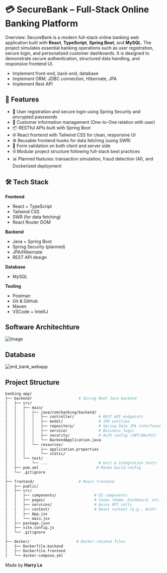 # 💳 SecureBank – Full-Stack Online Banking Platform


Overview: SecureBank is a modern full-stack online banking web application built with **React**, **TypeScript**, **Spring Boot**, and **MySQL**. The project simulates essential banking operations such as user registration, secure login, and personalized customer dashboards. It is designed to demonstrate secure authentication, structured data handling, and responsive frontend UI.

- Implement front-end, back-end, database
- Implement ORM, JDBC connection, Hibernate, JPA
- Implement Rest API
## 🚀 Features

- 🔐 User registration and secure login using Spring Security and encrypted passwords
- 👤 Customer information management (One-to-One relation with user)
- 📦 RESTful APIs built with Spring Boot
- 🌐 React frontend with Tailwind CSS for clean, responsive UI
- ⚙️ Reusable frontend hooks for data fetching (using SWR)
- 📄 Form validation on both client and server side
- ⛓️ Modular project structure following full-stack best practices
- 📊 Planned features: transaction simulation, fraud detection (AI), and Dockerized deployment
## 🛠️ Tech Stack

**Frontend**
- React + TypeScript
- Tailwind CSS
- SWR (for data fetching)
- React Router DOM

**Backend**
- Java + Spring Boot
- Spring Security (planned)
- JPA/Hibernate
- REST API design

**Database**
- MySQL

**Tooling**
- Postman
- Git & GitHub
- Maven
- VSCode + IntelliJ
## Software Architechture 

![Image](https://github.com/user-attachments/assets/cf593ddd-273a-45a9-97d1-4567e7ae3bf4)

## Database

![erd_bank_webapp](https://github.com/user-attachments/assets/be2762e0-9940-4f81-8273-e17bc7f6a80c)

## Project Structure

```bash
banking-app/
├── backend/                     # Spring Boot Java backend
│   ├── src/
│   │   ├── main/
│   │   │   ├── java/com/banking/backend/
│   │   │   │   ├── controller/           # REST API endpoints
│   │   │   │   ├── model/                # JPA entities
│   │   │   │   ├── repository/           # Spring Data JPA interfaces
│   │   │   │   ├── service/              # Business logic
│   │   │   │   ├── security/             # Auth config (JWT/OAuth2)
│   │   │   │   └── BackendApplication.java
│   │   │   └── resources/
│   │   │       ├── application.properties
│   │   │       └── static/               
│   │   └── test/
│   │       └── ...                       # Unit & integration tests
│   ├── pom.xml                          # Maven build config
│   └── .gitignore
│
├── frontend/                    # React frontend
│   ├── public/
│   ├── src/
│   │   ├── components/                 # UI components
│   │   ├── pages/                      # Views (Home, Dashboard, etc.)
│   │   ├── services/                   # Axios API calls
│   │   ├── context/                    # React context (e.g., Auth)
│   │   ├── App.jsx
│   │   └── main.jsx
│   ├── package.json
│   ├── vite.config.js
│   └── .gitignore
│
├── docker/                     # Docker-related files
│   ├── Dockerfile.backend
│   ├── Dockerfile.frontend
│   └── docker-compose.yml

```


Made by **Harry Le**
